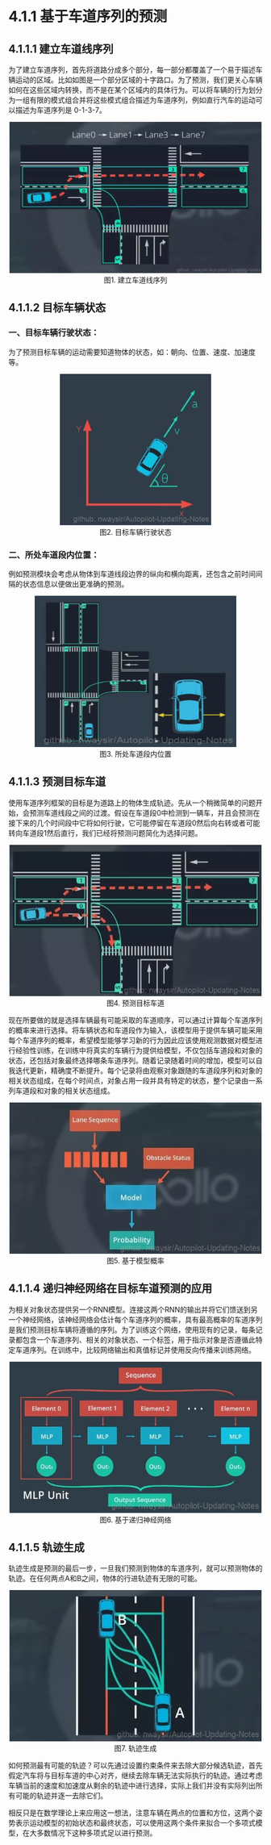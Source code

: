 # 4.1.1 基于车道序列的预测

## 4.1.1.1 建立车道线序列

为了建立车道序列，首先将道路分成多个部分，每一部分都覆盖了一个易于描述车辆运动的区域。比如如图是一个部分区域的十字路口。为了预测，我们更关心车辆如何在这些区域内转换，而不是在某个区域内的具体行为。可以将车辆的行为划分为一组有限的模式组合并将这些模式组合描述为车道序列，例如直行汽车的运动可以描述为车道序列是 0-1-3-7。

<div align=center>
<img src="./imgs/4.1.1.1.jpg" width="500" height="300"> 
</div>
<div align=center>图1. 建立车道线序列 </div>

## 4.1.1.2 目标车辆状态

### 一、目标车辆行驶状态：

为了预测目标车辆的运动需要知道物体的状态，如：朝向、位置、速度、加速度等。

<div align=center>
<img src="./imgs/4.1.1.2.jpg" width="300" height="300"> 
</div>
<div align=center>图2. 目标车辆行驶状态 </div>

### 二、所处车道段内位置：

例如预测模块会考虑从物体到车道线段边界的纵向和横向距离，还包含之前时间间隔的状态信息以便做出更准确的预测。

<div align=center>
<img src="./imgs/4.1.1.3.jpg" width="400" height="300"> 
</div>
<div align=center>图3. 所处车道段内位置 </div>

## 4.1.1.3 预测目标车道

使用车道序列框架的目标是为道路上的物体生成轨迹。先从一个稍微简单的问题开始，会预测车道线段之间的过渡。假设在车道段0中检测到一辆车，并且会预测在接下来的几个时间段中它将如何行驶，它可能停留在车道段0然后向右转或者可能转向车道段1然后直行，我们已经将预测问题简化为选择问题。

<div align=center>
<img src="./imgs/4.1.1.4.jpg" width="500" height="300"> 
</div>
<div align=center>图4. 预测目标车道 </div>

现在所要做的就是选择车辆最有可能采取的车道顺序，可以通过计算每个车道序列的概率来进行选择。将车辆状态和车道段作为输入，该模型用于提供车辆可能采用每个车道序列的概率，希望模型能够学习新的行为因此应该使用观测数据对模型进行经验性训练，在训练中将真实的车辆行为提供给模型，不仅包括车道段和对象的状态，还包括对象最终选择哪条车道序列。随着记录随着时间的增加，模型可以自我迭代更新，精确度不断提升。每个记录将由观察对象跟随的车道段序列和对象的相关状态组成，在每个时间点，对象占用一段并具有特定的状态，整个记录由一系列车道段和对象的相关状态组成。

<div align=center>
<img src="./imgs/4.1.1.5.jpg" width="500" height="300"> 
</div>
<div align=center>图5. 基于模型概率 </div>

## 4.1.1.4 递归神经网络在目标车道预测的应用

为相关对象状态提供另一个RNN模型。连接这两个RNN的输出并将它们馈送到另一个神经网络，该神经网络会估计每个车道序列的概率，具有最高概率的车道序列是我们预测目标车辆将遵循的序列。为了训练这个网络，使用现有的记录，每条记录都包含一个车道序列、相关的对象状态、一个标签，用于指示对象是否遵循此特定车道序列。在训练中，比较网络输出和真值标记并使用反向传播来训练网络。

<div align=center>
<img src="./imgs/4.1.1.6.jpg" width="500" height="300"> 
</div>
<div align=center>图6. 基于递归神经网络 </div>

## 4.1.1.5 轨迹生成

轨迹生成是预测的最后一步，一旦我们预测到物体的车道序列，就可以预测物体的轨迹。在任何两点A和B之间，物体的行进轨迹有无限的可能。

<div align=center>
<img src="./imgs/4.1.1.7.jpg" width="500" height="300"> 
</div>
<div align=center>图7. 轨迹生成 </div>

如何预测最有可能的轨迹？可以先通过设置约束条件来去除大部分候选轨迹，首先假定汽车将与目标车道的中心对齐，继续去除车辆无法实际执行的轨迹。通过考虑车辆当前的速度和加速度从剩余的轨迹中进行选择，实际上我们并没有实际列出所有可能的轨迹并逐一去除它们。

相反只是在数学理论上来应用这一想法，注意车辆在两点的位置和方位，这两个姿势表示运动模型的初始状态和最终状态，可以使用这两个条件来拟合一个多项式模型，在大多数情况下这种多项式足以进行预测。
